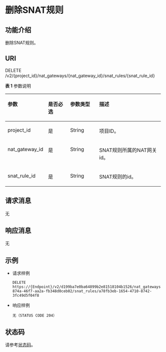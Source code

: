 # 删除SNAT规则<a name="nat_apiv2_0015"></a>

## 功能介绍<a name="zh-cn_topic_0168797236_section20675657"></a>

删除SNAT规则。

## URI<a name="zh-cn_topic_0168797236_section51863185"></a>

DELETE /v2/\{project\_id\}/nat\_gateways/\{nat\_gateway\_id\}/snat\_rules/\{snat\_rule\_id\}

**表 1**  参数说明

<a name="zh-cn_topic_0168797236_table1910716134591"></a>
<table><thead align="left"><tr id="zh-cn_topic_0168797236_row3169413135915"><th class="cellrowborder" valign="top" width="20.75%" id="mcps1.2.5.1.1"><p id="zh-cn_topic_0168797236_p16169131375910"><a name="zh-cn_topic_0168797236_p16169131375910"></a><a name="zh-cn_topic_0168797236_p16169131375910"></a>参数</p>
</th>
<th class="cellrowborder" valign="top" width="15.15%" id="mcps1.2.5.1.2"><p id="zh-cn_topic_0168797236_p151699135593"><a name="zh-cn_topic_0168797236_p151699135593"></a><a name="zh-cn_topic_0168797236_p151699135593"></a>是否必选</p>
</th>
<th class="cellrowborder" valign="top" width="19.42%" id="mcps1.2.5.1.3"><p id="zh-cn_topic_0168797236_p2919583389"><a name="zh-cn_topic_0168797236_p2919583389"></a><a name="zh-cn_topic_0168797236_p2919583389"></a>参数类型</p>
</th>
<th class="cellrowborder" valign="top" width="44.68%" id="mcps1.2.5.1.4"><p id="zh-cn_topic_0168797236_p016991320594"><a name="zh-cn_topic_0168797236_p016991320594"></a><a name="zh-cn_topic_0168797236_p016991320594"></a>描述</p>
</th>
</tr>
</thead>
<tbody><tr id="zh-cn_topic_0168797236_row1662462434616"><td class="cellrowborder" valign="top" width="20.75%" headers="mcps1.2.5.1.1 "><p id="zh-cn_topic_0168797236_p889163014617"><a name="zh-cn_topic_0168797236_p889163014617"></a><a name="zh-cn_topic_0168797236_p889163014617"></a>project_id</p>
</td>
<td class="cellrowborder" valign="top" width="15.15%" headers="mcps1.2.5.1.2 "><p id="zh-cn_topic_0168797236_p889173064612"><a name="zh-cn_topic_0168797236_p889173064612"></a><a name="zh-cn_topic_0168797236_p889173064612"></a>是</p>
</td>
<td class="cellrowborder" valign="top" width="19.42%" headers="mcps1.2.5.1.3 "><p id="zh-cn_topic_0168797236_p189145803817"><a name="zh-cn_topic_0168797236_p189145803817"></a><a name="zh-cn_topic_0168797236_p189145803817"></a>String</p>
</td>
<td class="cellrowborder" valign="top" width="44.68%" headers="mcps1.2.5.1.4 "><p id="zh-cn_topic_0168797236_p38903084617"><a name="zh-cn_topic_0168797236_p38903084617"></a><a name="zh-cn_topic_0168797236_p38903084617"></a>项目ID。</p>
</td>
</tr>
<tr id="zh-cn_topic_0168797236_row1474692034616"><td class="cellrowborder" valign="top" width="20.75%" headers="mcps1.2.5.1.1 "><p id="zh-cn_topic_0168797236_p489330124612"><a name="zh-cn_topic_0168797236_p489330124612"></a><a name="zh-cn_topic_0168797236_p489330124612"></a>nat_gateway_id</p>
</td>
<td class="cellrowborder" valign="top" width="15.15%" headers="mcps1.2.5.1.2 "><p id="zh-cn_topic_0168797236_p14891530184617"><a name="zh-cn_topic_0168797236_p14891530184617"></a><a name="zh-cn_topic_0168797236_p14891530184617"></a>是</p>
</td>
<td class="cellrowborder" valign="top" width="19.42%" headers="mcps1.2.5.1.3 "><p id="zh-cn_topic_0168797236_p16917589384"><a name="zh-cn_topic_0168797236_p16917589384"></a><a name="zh-cn_topic_0168797236_p16917589384"></a>String</p>
</td>
<td class="cellrowborder" valign="top" width="44.68%" headers="mcps1.2.5.1.4 "><p id="zh-cn_topic_0168797236_p12896306461"><a name="zh-cn_topic_0168797236_p12896306461"></a><a name="zh-cn_topic_0168797236_p12896306461"></a>SNAT规则所属的NAT网关id。</p>
</td>
</tr>
<tr id="zh-cn_topic_0168797236_row131691913145916"><td class="cellrowborder" valign="top" width="20.75%" headers="mcps1.2.5.1.1 "><p id="zh-cn_topic_0168797236_p116919133595"><a name="zh-cn_topic_0168797236_p116919133595"></a><a name="zh-cn_topic_0168797236_p116919133595"></a>snat_rule_id</p>
</td>
<td class="cellrowborder" valign="top" width="15.15%" headers="mcps1.2.5.1.2 "><p id="zh-cn_topic_0168797236_p6169171310597"><a name="zh-cn_topic_0168797236_p6169171310597"></a><a name="zh-cn_topic_0168797236_p6169171310597"></a>是</p>
</td>
<td class="cellrowborder" valign="top" width="19.42%" headers="mcps1.2.5.1.3 "><p id="zh-cn_topic_0168797236_p391658113818"><a name="zh-cn_topic_0168797236_p391658113818"></a><a name="zh-cn_topic_0168797236_p391658113818"></a>String</p>
</td>
<td class="cellrowborder" valign="top" width="44.68%" headers="mcps1.2.5.1.4 "><p id="zh-cn_topic_0168797236_p31691313145913"><a name="zh-cn_topic_0168797236_p31691313145913"></a><a name="zh-cn_topic_0168797236_p31691313145913"></a>SNAT规则的id。</p>
</td>
</tr>
</tbody>
</table>

## 请求消息<a name="zh-cn_topic_0168797236_section40168441"></a>

无

## 响应消息<a name="zh-cn_topic_0168797236_section25971650"></a>

无

## 示例<a name="zh-cn_topic_0168797236_section32418265"></a>

-   请求样例

    ```
    DELETE https://{Endpoint}/v2/d199ba7e0ba64899b2e81518104b1526/nat_gateways/f4dfea98-874a-46f7-aa2a-fb348d0ceb02/snat_rules/a78fb3eb-1654-4710-8742-3fc49d5f04f8
    ```


-   响应样例

    ```
    无（STATUS CODE 204）
    ```


## 状态码<a name="zh-cn_topic_0168797236_section8633818"></a>

请参考[状态码](状态码.md)。

